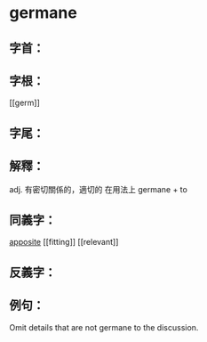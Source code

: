 # germane


## 字首：

## 字根：
[[germ]]

## 字尾：


## 解釋：
adj.
有密切關係的，適切的
在用法上
germane + to

## 同義字：
[apposite](/Vocabulary/A/apposite.md)
[[fitting]]
[[relevant]]

## 反義字：

## 例句：
Omit details that are not germane to the discussion.